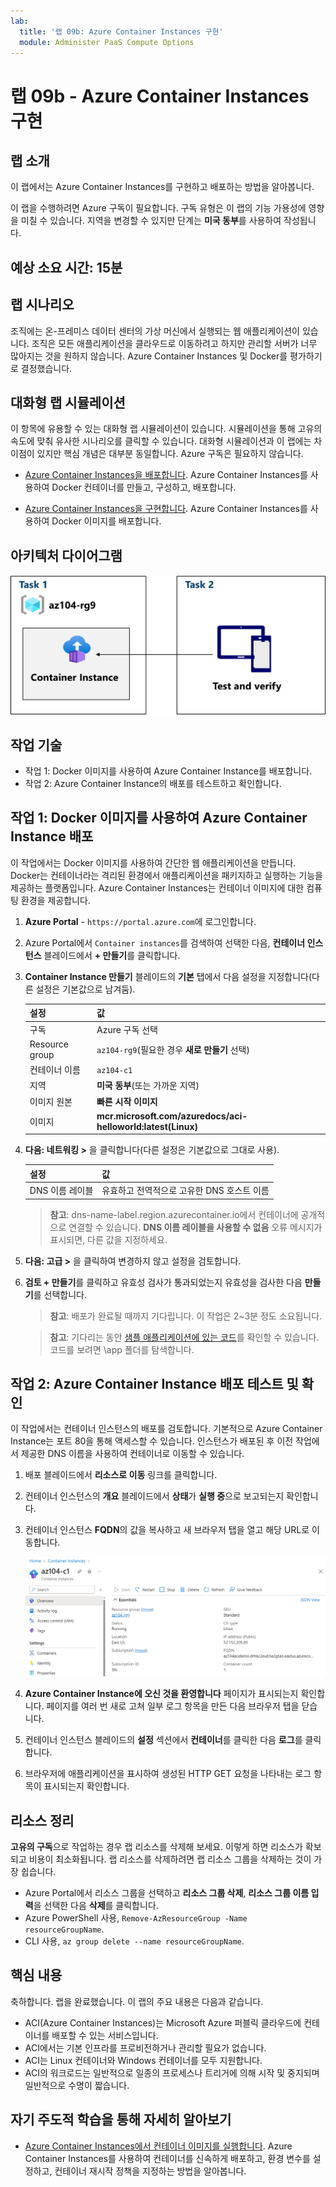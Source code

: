 ```yaml
---
lab:
  title: '랩 09b: Azure Container Instances 구현'
  module: Administer PaaS Compute Options
---
```


# 랩 09b - Azure Container Instances 구현

## 랩 소개

이 랩에서는 Azure Container Instances를 구현하고 배포하는 방법을 알아봅니다.

이 랩을 수행하려면 Azure 구독이 필요합니다. 구독 유형은 이 랩의 기능 가용성에 영향을 미칠 수 있습니다. 지역을 변경할 수 있지만 단계는 **미국 동부**를 사용하여 작성됩니다.

## 예상 소요 시간: 15분

## 랩 시나리오

조직에는 온-프레미스 데이터 센터의 가상 머신에서 실행되는 웹 애플리케이션이 있습니다. 조직은 모든 애플리케이션을 클라우드로 이동하려고 하지만 관리할 서버가 너무 많아지는 것을 원하지 않습니다. Azure Container Instances 및 Docker를 평가하기로 결정했습니다. 
## 대화형 랩 시뮬레이션

이 항목에 유용할 수 있는 대화형 랩 시뮬레이션이 있습니다. 시뮬레이션을 통해 고유의 속도에 맞춰 유사한 시나리오를 클릭할 수 있습니다. 대화형 시뮬레이션과 이 랩에는 차이점이 있지만 핵심 개념은 대부분 동일합니다. Azure 구독은 필요하지 않습니다.

+ [Azure Container Instances을 배포합니다](https://mslearn.cloudguides.com/en-us/guides/AZ-900%20Exam%20Guide%20-%20Azure%20Fundamentals%20Exercise%203). Azure Container Instances를 사용하여 Docker 컨테이너를 만들고, 구성하고, 배포합니다.
  
+ [Azure Container Instances을 구현합니다](https://mslabs.cloudguides.com/guides/AZ-104%20Exam%20Guide%20-%20Microsoft%20Azure%20Administrator%20Exercise%2014).  Azure Container Instances를 사용하여 Docker 이미지를 배포합니다. 

## 아키텍처 다이어그램

![작업 다이어그램.](../media/az104-lab09b-aci-architecture.png)

## 작업 기술

- 작업 1: Docker 이미지를 사용하여 Azure Container Instance를 배포합니다.
- 작업 2: Azure Container Instance의 배포를 테스트하고 확인합니다.

## 작업 1: Docker 이미지를 사용하여 Azure Container Instance 배포

이 작업에서는 Docker 이미지를 사용하여 간단한 웹 애플리케이션을 만듭니다. Docker는 컨테이너라는 격리된 환경에서 애플리케이션을 패키지하고 실행하는 기능을 제공하는 플랫폼입니다. Azure Container Instances는 컨테이너 이미지에 대한 컴퓨팅 환경을 제공합니다.

1. **Azure Portal** - `https://portal.azure.com`에 로그인합니다.

1. Azure Portal에서 `Container instances`를 검색하여 선택한 다음, **컨테이너 인스턴스** 블레이드에서 **+ 만들기**를 클릭합니다.

1. **Container Instance 만들기** 블레이드의 **기본** 탭에서 다음 설정을 지정합니다(다른 설정은 기본값으로 남겨둠).

    | 설정 | 값 |
    | ---- | ---- |
    | 구독 | Azure 구독 선택 |
    | Resource group | `az104-rg9`(필요한 경우 **새로 만들기** 선택) |
    | 컨테이너 이름 | `az104-c1` |
    | 지역 | **미국 동부**(또는 가까운 지역)|
    | 이미지 원본 | **빠른 시작 이미지** |
    | 이미지 | **mcr.microsoft.com/azuredocs/aci-helloworld:latest(Linux)** |

1. **다음: 네트워킹 >** 을 클릭합니다(다른 설정은 기본값으로 그대로 사용).

    | 설정 | 값 |
    | --- | --- |
    | DNS 이름 레이블 | 유효하고 전역적으로 고유한 DNS 호스트 이름 |

    >**참고**: dns-name-label.region.azurecontainer.io에서 컨테이너에 공개적으로 연결할 수 있습니다. **DNS 이름 레이블을 사용할 수 없음** 오류 메시지가 표시되면, 다른 값을 지정하세요.

1. **다음: 고급 >** 을 클릭하여 변경하지 않고 설정을 검토합니다.

 1. **검토 + 만들기**를 클릭하고 유효성 검사가 통과되었는지 유효성을 검사한 다음 **만들기**를 선택합니다.

    >**참고**: 배포가 완료될 때까지 기다립니다. 이 작업은 2~3분 정도 소요됩니다.

    >**참고**: 기다리는 동안 [샘플 애플리케이션에 있는 코드](https://github.com/Azure-Samples/aci-helloworld)를 확인할 수 있습니다. 코드를 보려면 \\app 폴더를 탐색합니다.

## 작업 2: Azure Container Instance 배포 테스트 및 확인 

이 작업에서는 컨테이너 인스턴스의 배포를 검토합니다. 기본적으로 Azure Container Instance는 포트 80을 통해 액세스할 수 있습니다. 인스턴스가 배포된 후 이전 작업에서 제공한 DNS 이름을 사용하여 컨테이너로 이동할 수 있습니다.

1. 배포 블레이드에서 **리소스로 이동** 링크를 클릭합니다.

1. 컨테이너 인스턴스의 **개요** 블레이드에서 **상태**가 **실행 중**으로 보고되는지 확인합니다.

1. 컨테이너 인스턴스 **FQDN**의 값을 복사하고 새 브라우저 탭을 열고 해당 URL로 이동합니다.

     ![포털의 ACI 개요 페이지 스크린샷](../media/az104-lab09b-aci-overview.png)

1. **Azure Container Instance에 오신 것을 환영합니다** 페이지가 표시되는지 확인합니다. 페이지를 여러 번 새로 고쳐 일부 로그 항목을 만든 다음 브라우저 탭을 닫습니다.  

1. 컨테이너 인스턴스 블레이드의 **설정** 섹션에서 **컨테이너**를 클릭한 다음 **로그**를 클릭합니다.

1. 브라우저에 애플리케이션을 표시하여 생성된 HTTP GET 요청을 나타내는 로그 항목이 표시되는지 확인합니다.
   
## 리소스 정리

**고유의 구독**으로 작업하는 경우 랩 리소스를 삭제해 보세요. 이렇게 하면 리소스가 확보되고 비용이 최소화됩니다. 랩 리소스를 삭제하려면 랩 리소스 그룹을 삭제하는 것이 가장 쉽습니다. 

+ Azure Portal에서 리소스 그룹을 선택하고 **리소스 그룹 삭제**, **리소스 그룹 이름 입력**을 선택한 다음 **삭제**를 클릭합니다.
+ Azure PowerShell 사용, `Remove-AzResourceGroup -Name resourceGroupName`.
+ CLI 사용, `az group delete --name resourceGroupName`.


## 핵심 내용

축하합니다. 랩을 완료했습니다. 이 랩의 주요 내용은 다음과 같습니다. 

+ ACI(Azure Container Instances)는 Microsoft Azure 퍼블릭 클라우드에 컨테이너를 배포할 수 있는 서비스입니다.
+ ACI에서는 기본 인프라를 프로비전하거나 관리할 필요가 없습니다.
+ ACI는 Linux 컨테이너와 Windows 컨테이너를 모두 지원합니다.
+ ACI의 워크로드는 일반적으로 일종의 프로세스나 트리거에 의해 시작 및 중지되며 일반적으로 수명이 짧습니다. 

## 자기 주도적 학습을 통해 자세히 알아보기

+ [Azure Container Instances에서 컨테이너 이미지를 실행합니다](https://learn.microsoft.com/training/modules/create-run-container-images-azure-container-instances/). Azure Container Instances를 사용하여 컨테이너를 신속하게 배포하고, 환경 변수를 설정하고, 컨테이너 재시작 정책을 지정하는 방법을 알아봅니다.

    

